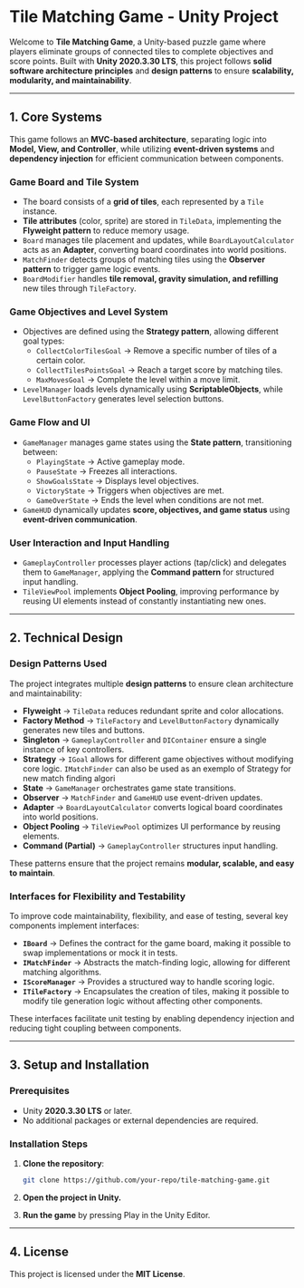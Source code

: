# **Tile Matching Game - Unity Project**  

Welcome to **Tile Matching Game**, a Unity-based puzzle game where players eliminate groups of connected tiles to complete objectives and score points. Built with **Unity 2020.3.30 LTS**, this project follows **solid software architecture principles** and **design patterns** to ensure **scalability, modularity, and maintainability**.  

---

## **1. Core Systems**  

This game follows an **MVC-based architecture**, separating logic into **Model, View, and Controller**, while utilizing **event-driven systems** and **dependency injection** for efficient communication between components.  

### **Game Board and Tile System**  

- The board consists of a **grid of tiles**, each represented by a `Tile` instance.  
- **Tile attributes** (color, sprite) are stored in `TileData`, implementing the **Flyweight pattern** to reduce memory usage.  
- `Board` manages tile placement and updates, while `BoardLayoutCalculator` acts as an **Adapter**, converting board coordinates into world positions.  
- `MatchFinder` detects groups of matching tiles using the **Observer pattern** to trigger game logic events.  
- `BoardModifier` handles **tile removal, gravity simulation, and refilling** new tiles through `TileFactory`.  

### **Game Objectives and Level System**  

- Objectives are defined using the **Strategy pattern**, allowing different goal types:  
  - `CollectColorTilesGoal` → Remove a specific number of tiles of a certain color.  
  - `CollectTilesPointsGoal` → Reach a target score by matching tiles.  
  - `MaxMovesGoal` → Complete the level within a move limit.  
- `LevelManager` loads levels dynamically using **ScriptableObjects**, while `LevelButtonFactory` generates level selection buttons.  

### **Game Flow and UI**  

- `GameManager` manages game states using the **State pattern**, transitioning between:  
  - `PlayingState` → Active gameplay mode.  
  - `PauseState` → Freezes all interactions.  
  - `ShowGoalsState` → Displays level objectives.  
  - `VictoryState` → Triggers when objectives are met.  
  - `GameOverState` → Ends the level when conditions are not met.  
- `GameHUD` dynamically updates **score, objectives, and game status** using **event-driven communication**.  

### **User Interaction and Input Handling**  

- `GameplayController` processes player actions (tap/click) and delegates them to `GameManager`, applying the **Command pattern** for structured input handling.  
- `TileViewPool` implements **Object Pooling**, improving performance by reusing UI elements instead of constantly instantiating new ones.  

---

## **2. Technical Design**  

### **Design Patterns Used**  

The project integrates multiple **design patterns** to ensure clean architecture and maintainability:  

- **Flyweight** → `TileData` reduces redundant sprite and color allocations.  
- **Factory Method** → `TileFactory` and `LevelButtonFactory` dynamically generates new tiles and buttons.  
- **Singleton** → `GameplayController` and `DIContainer` ensure a single instance of key controllers.  
- **Strategy** → `IGoal` allows for different game objectives without modifying core logic. `IMatchFinder` can also be used as an exemplo of Strategy for new match finding algori
- **State** → `GameManager` orchestrates game state transitions.  
- **Observer** → `MatchFinder` and `GameHUD` use event-driven updates.  
- **Adapter** → `BoardLayoutCalculator` converts logical board coordinates into world positions.  
- **Object Pooling** → `TileViewPool` optimizes UI performance by reusing elements.  
- **Command (Partial)** → `GameplayController` structures input handling.  

These patterns ensure that the project remains **modular, scalable, and easy to maintain**.  

### **Interfaces for Flexibility and Testability**  

To improve code maintainability, flexibility, and ease of testing, several key components implement interfaces:  

- **`IBoard`** → Defines the contract for the game board, making it possible to swap implementations or mock it in tests.  
- **`IMatchFinder`** → Abstracts the match-finding logic, allowing for different matching algorithms.  
- **`IScoreManager`** → Provides a structured way to handle scoring logic.  
- **`ITileFactory`** → Encapsulates the creation of tiles, making it possible to modify tile generation logic without affecting other components.  

These interfaces facilitate unit testing by enabling dependency injection and reducing tight coupling between components.  

---

## **3. Setup and Installation**  

### **Prerequisites**  

- Unity **2020.3.30 LTS** or later.  
- No additional packages or external dependencies are required.

### **Installation Steps**  

1. **Clone the repository**:  

   ```sh
   git clone https://github.com/your-repo/tile-matching-game.git
   ```

2. **Open the project in Unity.**  
3. **Run the game** by pressing Play in the Unity Editor.  

---

## **4. License**  

This project is licensed under the **MIT License**.
